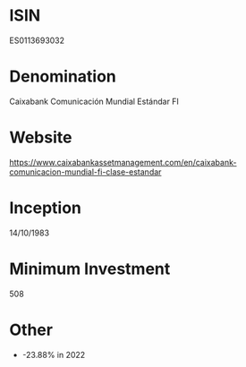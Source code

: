 # ISIN
ES0113693032

# Denomination
Caixabank Comunicación Mundial Estándar FI

# Website
https://www.caixabankassetmanagement.com/en/caixabank-comunicacion-mundial-fi-clase-estandar

# Inception
14/10/1983

# Minimum Investment
508

# Other
* -23.88% in 2022